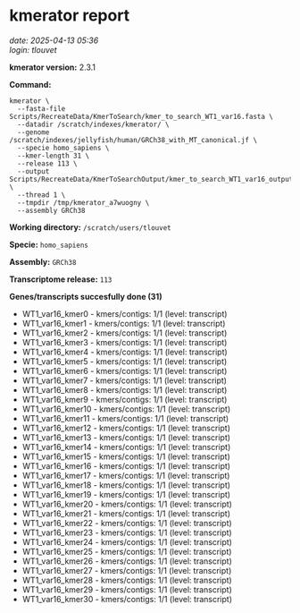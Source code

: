 # kmerator report
*date: 2025-04-13 05:36*  
*login: tlouvet*

**kmerator version:** 2.3.1

**Command:**

```
kmerator \
  --fasta-file Scripts/RecreateData/KmerToSearch/kmer_to_search_WT1_var16.fasta \
  --datadir /scratch/indexes/kmerator/ \
  --genome /scratch/indexes/jellyfish/human/GRCh38_with_MT_canonical.jf \
  --specie homo_sapiens \
  --kmer-length 31 \
  --release 113 \
  --output Scripts/RecreateData/KmerToSearchOutput/kmer_to_search_WT1_var16_output \
  --thread 1 \
  --tmpdir /tmp/kmerator_a7wuogny \
  --assembly GRCh38
```

**Working directory:** `/scratch/users/tlouvet`

**Specie:** `homo_sapiens`

**Assembly:** `GRCh38`

**Transcriptome release:** `113`

**Genes/transcripts succesfully done (31)**

- WT1_var16_kmer0 - kmers/contigs: 1/1 (level: transcript)
- WT1_var16_kmer1 - kmers/contigs: 1/1 (level: transcript)
- WT1_var16_kmer2 - kmers/contigs: 1/1 (level: transcript)
- WT1_var16_kmer3 - kmers/contigs: 1/1 (level: transcript)
- WT1_var16_kmer4 - kmers/contigs: 1/1 (level: transcript)
- WT1_var16_kmer5 - kmers/contigs: 1/1 (level: transcript)
- WT1_var16_kmer6 - kmers/contigs: 1/1 (level: transcript)
- WT1_var16_kmer7 - kmers/contigs: 1/1 (level: transcript)
- WT1_var16_kmer8 - kmers/contigs: 1/1 (level: transcript)
- WT1_var16_kmer9 - kmers/contigs: 1/1 (level: transcript)
- WT1_var16_kmer10 - kmers/contigs: 1/1 (level: transcript)
- WT1_var16_kmer11 - kmers/contigs: 1/1 (level: transcript)
- WT1_var16_kmer12 - kmers/contigs: 1/1 (level: transcript)
- WT1_var16_kmer13 - kmers/contigs: 1/1 (level: transcript)
- WT1_var16_kmer14 - kmers/contigs: 1/1 (level: transcript)
- WT1_var16_kmer15 - kmers/contigs: 1/1 (level: transcript)
- WT1_var16_kmer16 - kmers/contigs: 1/1 (level: transcript)
- WT1_var16_kmer17 - kmers/contigs: 1/1 (level: transcript)
- WT1_var16_kmer18 - kmers/contigs: 1/1 (level: transcript)
- WT1_var16_kmer19 - kmers/contigs: 1/1 (level: transcript)
- WT1_var16_kmer20 - kmers/contigs: 1/1 (level: transcript)
- WT1_var16_kmer21 - kmers/contigs: 1/1 (level: transcript)
- WT1_var16_kmer22 - kmers/contigs: 1/1 (level: transcript)
- WT1_var16_kmer23 - kmers/contigs: 1/1 (level: transcript)
- WT1_var16_kmer24 - kmers/contigs: 1/1 (level: transcript)
- WT1_var16_kmer25 - kmers/contigs: 1/1 (level: transcript)
- WT1_var16_kmer26 - kmers/contigs: 1/1 (level: transcript)
- WT1_var16_kmer27 - kmers/contigs: 1/1 (level: transcript)
- WT1_var16_kmer28 - kmers/contigs: 1/1 (level: transcript)
- WT1_var16_kmer29 - kmers/contigs: 1/1 (level: transcript)
- WT1_var16_kmer30 - kmers/contigs: 1/1 (level: transcript)
